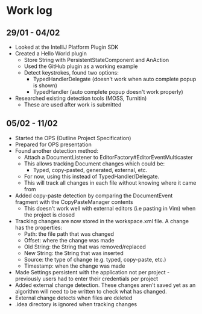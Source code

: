 # Work log

## 29/01 - 04/02

- Looked at the IntelliJ Platform Plugin SDK
- Created a Hello World plugin
  - Store String with PersistentStateComponent and AnAction
  - Used the GitHub plugin as a working example
  - Detect keystrokes, found two options:
    - TypedHandlerDelegate (doesn't work when auto complete popup is shown)
    - TypedHandler (auto complete popup doesn't work properly)
- Researched existing detection tools (MOSS, Turnitin)
  - These are used after work is submitted

## 05/02 - 11/02

- Started the OPS (Outline Project Specification)
- Prepared for OPS presentation
- Found another detection method:
  - Attach a DocumentListener to EditorFactory#EditorEventMulticaster
  - This allows tracking Document changes which could be:
    - Typed, copy-pasted, generated, external, etc.
  - For now, using this instead of TypedHandler/Delegate.
  - This will track all changes in each file without knowing where it came from
- Added copy-paste detection by comparing the DocumentEvent fragment
with the CopyPasteManager contents
  - This doesn't work well with external editors (i.e pasting in Vim) when the
  project is closed
- Tracking changes are now stored in the workspace.xml file. A change has the
properties:
  - Path: the file path that was changed
  - Offset: where the change was made
  - Old String: the String that was removed/replaced
  - New String: the String that was inserted
  - Source: the type of change (e.g. typed, copy-paste, etc.)
  - Timestamp: when the change was made
- Made Settings persistent with the application not per project - previously
users had to enter their credentials per project
- Added external change detection. These changes aren't saved yet as an
algorithm will need to be written to check what has changed.
- External change detects when files are deleted
- .idea directory is ignored when tracking changes
